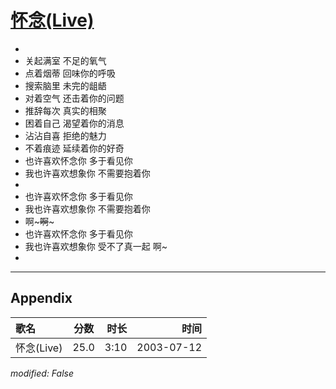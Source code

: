 # [怀念(Live)](https://music.163.com/song?id=31234270)

* 
* 关起满室 不足的氧气
* 点着烟蒂 回味你的呼吸
* 搜索脑里 未完的龃龉
* 对着空气 还击着你的问题
* 推辞每次 真实的相聚
* 困着自己 渴望着你的消息
* 沾沾自喜 拒绝的魅力
* 不着痕迹 延续着你的好奇
* 也许喜欢怀念你 多于看见你
* 我也许喜欢想象你  不需要抱着你
* 
* 也许喜欢怀念你 多于看见你
* 我也许喜欢想象你 不需要抱着你
* 啊~~~啊~~~
* 也许喜欢怀念你 多于看见你
* 我也许喜欢想象你 受不了真一起 啊~
* 


---

## Appendix

|歌名|分数|时长|时间|
|:---|:---:|---:|---:|
|怀念(Live)|25.0|3:10|2003-07-12

*modified: False*